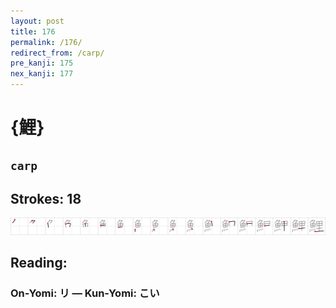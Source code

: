 ```yaml
---
layout: post
title: 176
permalink: /176/
redirect_from: /carp/
pre_kanji: 175
nex_kanji: 177
---
```


# {鯉}

## `carp`

## Strokes: 18

<div class="stroke"><img src="../images/E9AF89.png" /></div>

## Reading:

### On-Yomi: リ &mdash; Kun-Yomi: こい
